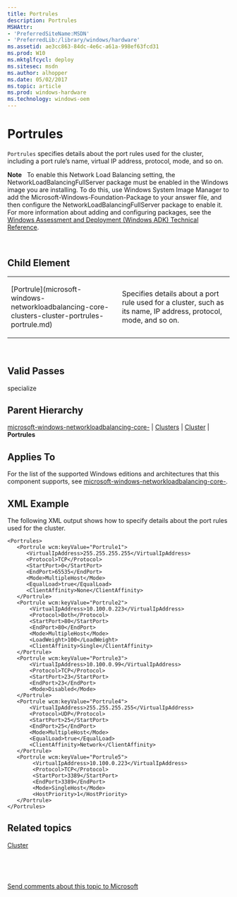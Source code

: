 ```yaml
---
title: Portrules
description: Portrules
MSHAttr:
- 'PreferredSiteName:MSDN'
- 'PreferredLib:/library/windows/hardware'
ms.assetid: ae3cc863-84dc-4e6c-a61a-998ef63fcd31
ms.prod: W10
ms.mktglfcycl: deploy
ms.sitesec: msdn
ms.author: alhopper
ms.date: 05/02/2017
ms.topic: article
ms.prod: windows-hardware
ms.technology: windows-oem
---
```


# Portrules


`Portrules` specifies details about the port rules used for the cluster, including a port rule’s name, virtual IP address, protocol, mode, and so on.

**Note**  
To enable this Network Load Balancing setting, the NetworkLoadBalancingFullServer package must be enabled in the Windows image you are installing. To do this, use Windows System Image Manager to add the Microsoft-Windows-Foundation-Package to your answer file, and then configure the NetworkLoadBalancingFullServer package to enable it. For more information about adding and configuring packages, see the [Windows Assessment and Deployment (Windows ADK) Technical Reference](http://go.microsoft.com/fwlink/?LinkId=206587).

 

## Child Element


<table>
<colgroup>
<col width="50%" />
<col width="50%" />
</colgroup>
<tbody>
<tr class="odd">
<td><p>[Portrule](microsoft-windows-networkloadbalancing-core-clusters-cluster-portrules-portrule.md)</p></td>
<td><p>Specifies details about a port rule used for a cluster, such as its name, IP address, protocol, mode, and so on.</p></td>
</tr>
</tbody>
</table>

 

## Valid Passes


specialize

## Parent Hierarchy


[microsoft-windows-networkloadbalancing-core-](microsoft-windows-networkloadbalancing-core.md) | [Clusters](microsoft-windows-networkloadbalancing-core-clusters.md) | [Cluster](microsoft-windows-networkloadbalancing-core-clusters-cluster.md) | **Portrules**

## Applies To


For the list of the supported Windows editions and architectures that this component supports, see [microsoft-windows-networkloadbalancing-core-](microsoft-windows-networkloadbalancing-core.md).

## XML Example


The following XML output shows how to specify details about the port rules used for the cluster.

``` syntax
<Portrules>
   <Portrule wcm:keyValue="Portrule1">
      <VirtualIpAddress>255.255.255.255</VirtualIpAddress>
      <Protocol>TCP</Protocol>
      <StartPort>0</StartPort>
      <EndPort>65535</EndPort>
      <Mode>MultipleHost</Mode>
      <EqualLoad>true</EqualLoad>
      <ClientAffinity>None</ClientAffinity>
   </Portrule>
   <Portrule wcm:keyValue="Portrule2">
       <VirtualIpAddress>10.100.0.223</VirtualIpAddress>
       <Protocol>Both</Protocol>
       <StartPort>80</StartPort>
       <EndPort>80</EndPort>
       <Mode>MultipleHost</Mode>
       <LoadWeight>100</LoadWeight>
       <ClientAffinity>Single</ClientAffinity>
   </Portrule>
   <Portrule wcm:keyValue="Portrule3">
       <VirtualIpAddress>10.100.0.99</VirtualIpAddress>
       <Protocol>TCP</Protocol>
       <StartPort>23</StartPort>
       <EndPort>23</EndPort>
       <Mode>Disabled</Mode>
   </Portrule>
   <Portrule wcm:keyValue="Portrule4">
       <VirtualIpAddress>255.255.255.255</VirtualIpAddress>
       <Protocol>UDP</Protocol>
       <StartPort>25</StartPort>
       <EndPort>25</EndPort>
       <Mode>MultipleHost</Mode>
       <EqualLoad>true</EqualLoad>
       <ClientAffinity>Network</ClientAffinity>
   </Portrule>
   <Portrule wcm:keyValue="Portrule5">
        <VirtualIpAddress>10.100.0.223</VirtualIpAddress>
        <Protocol>TCP</Protocol>
        <StartPort>3389</StartPort>
        <EndPort>3389</EndPort>
        <Mode>SingleHost</Mode>
        <HostPriority>1</HostPriority>
   </Portrule>
</Portrules>
```

## Related topics


[Cluster](microsoft-windows-networkloadbalancing-core-clusters-cluster.md)

 

 

[Send comments about this topic to Microsoft](mailto:wsddocfb@microsoft.com?subject=Documentation%20feedback%20%5Bp_unattend\p_unattend%5D:%20Portrules%20%20RELEASE:%20%2810/3/2016%29&body=%0A%0APRIVACY%20STATEMENT%0A%0AWe%20use%20your%20feedback%20to%20improve%20the%20documentation.%20We%20don't%20use%20your%20email%20address%20for%20any%20other%20purpose,%20and%20we'll%20remove%20your%20email%20address%20from%20our%20system%20after%20the%20issue%20that%20you're%20reporting%20is%20fixed.%20While%20we're%20working%20to%20fix%20this%20issue,%20we%20might%20send%20you%20an%20email%20message%20to%20ask%20for%20more%20info.%20Later,%20we%20might%20also%20send%20you%20an%20email%20message%20to%20let%20you%20know%20that%20we've%20addressed%20your%20feedback.%0A%0AFor%20more%20info%20about%20Microsoft's%20privacy%20policy,%20see%20http://privacy.microsoft.com/default.aspx. "Send comments about this topic to Microsoft")





